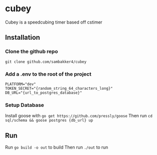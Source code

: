 # cubey

Cubey is a speedcubing timer based off cstimer

## Installation
### Clone the github repo
`git clone github.com/sambakker4/cubey`

### Add a .env to the root of the project
```
PLATFORM="dev"
TOKEN_SECRET="{random_string_64_characters_long}"
DB_URL="{url_to_postgres_database}"
```

### Setup Database
Install goose with `go get https://github.com/pressly/goose`
Then run `cd sql/schema && goose postgres {db_url} up`

## Run
Run `go build -o out` to build
Then run `./out` to run
